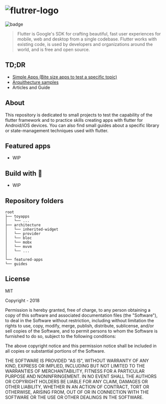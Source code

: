 # ![flutrer-logo](https://miro.medium.com/max/1498/0*MXYivtrvfMI2nZXU.)

![badge](https://img.shields.io/github/followers/alifyz?label=Follow&style=social)


> Flutter is Google's SDK for crafting beautiful, fast user experiences for
mobile, web and desktop from a single codebase. Flutter works with existing
code, is used by developers and organizations around the world, and is free
and open source.

 
## TD;DR

* [Simple Apps (Bite size apps to test a specific topic)](https://github.com/Alifyz/flutter-sample-apps/tree/master/toyapps)
* [Arquithecture samples](https://github.com/Alifyz/flutter-sample-apps/tree/master/architecture)
* Articles and Guide

## About

This repository is dedicated to small projects to test the capability of the flutter framework and to practice skills creating apps with flutter for Android/iOS devices. You can also find small guides about a specific library or state-management techniques used with flutter. 

## Featured apps 

- WIP

## Build with :hammer:

- WIP

## Repository folders

```
root
├── toyapps
│   └── ...
├── architecture
│   └── inherited-widget
│   └── provider
│   └── bloc
│   └── mobx
│   └── mvvm
│   └── ...
│       
└── featured-apps
└── guides

```

License
----

MIT

Copyright - 2018

Permission is hereby granted, free of charge, to any person obtaining a copy of this software and associated documentation files (the "Software"), to deal in the Software without restriction, including without limitation the rights to use, copy, modify, merge, publish, distribute, sublicense, and/or sell copies of the Software, and to permit persons to whom the Software is furnished to do so, subject to the following conditions:

The above copyright notice and this permission notice shall be included in all copies or substantial portions of the Software.

THE SOFTWARE IS PROVIDED "AS IS", WITHOUT WARRANTY OF ANY KIND, EXPRESS OR IMPLIED, INCLUDING BUT NOT LIMITED TO THE WARRANTIES OF MERCHANTABILITY, FITNESS FOR A PARTICULAR PURPOSE AND NONINFRINGEMENT. IN NO EVENT SHALL THE AUTHORS OR COPYRIGHT HOLDERS BE LIABLE FOR ANY CLAIM, DAMAGES OR OTHER LIABILITY, WHETHER IN AN ACTION OF CONTRACT, TORT OR OTHERWISE, ARISING FROM, OUT OF OR IN CONNECTION WITH THE SOFTWARE OR THE USE OR OTHER DEALINGS IN THE SOFTWARE.


